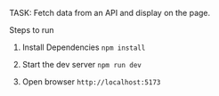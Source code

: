 TASK: Fetch data from an API and display on the page.

Steps to run
1. Install Dependencies
`npm install`

2. Start the dev server
`npm run dev`

3. Open browser
`http://localhost:5173`